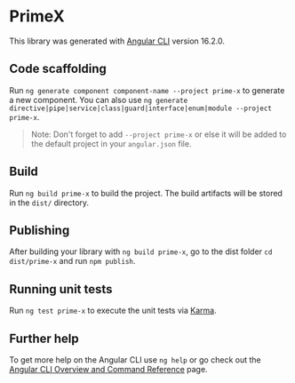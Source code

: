 # PrimeX

This library was generated with [Angular CLI](https://github.com/angular/angular-cli) version 16.2.0.

## Code scaffolding

Run `ng generate component component-name --project prime-x` to generate a new component. You can also use `ng generate directive|pipe|service|class|guard|interface|enum|module --project prime-x`.
> Note: Don't forget to add `--project prime-x` or else it will be added to the default project in your `angular.json` file. 

## Build

Run `ng build prime-x` to build the project. The build artifacts will be stored in the `dist/` directory.

## Publishing

After building your library with `ng build prime-x`, go to the dist folder `cd dist/prime-x` and run `npm publish`.

## Running unit tests

Run `ng test prime-x` to execute the unit tests via [Karma](https://karma-runner.github.io).

## Further help

To get more help on the Angular CLI use `ng help` or go check out the [Angular CLI Overview and Command Reference](https://angular.io/cli) page.
